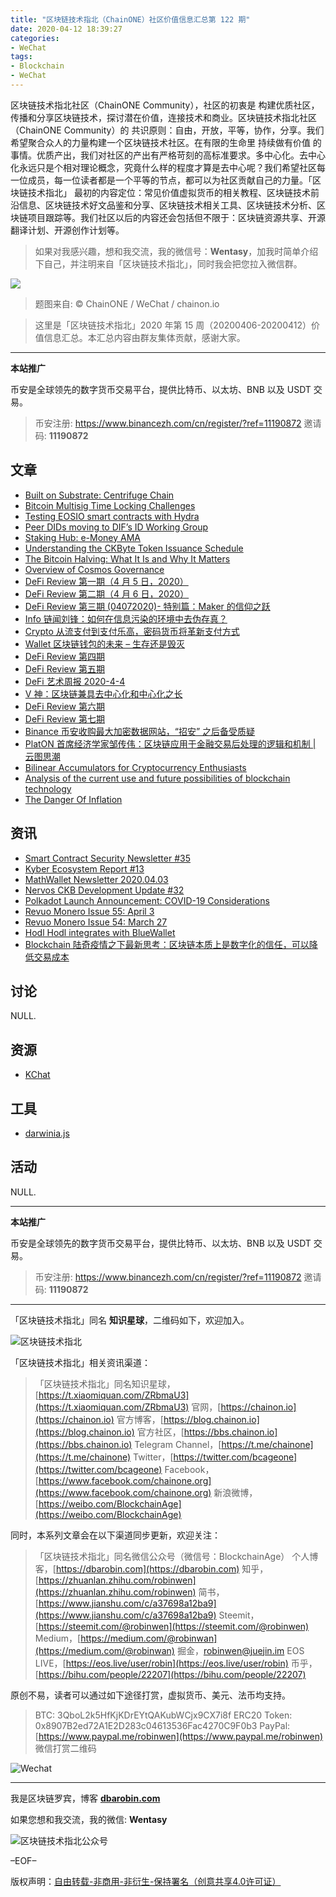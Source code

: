 ```yaml
---
title: "区块链技术指北（ChainONE）社区价值信息汇总第 122 期"
date: 2020-04-12 18:39:27
categories:
- WeChat
tags:
- Blockchain
- WeChat
---
```

区块链技术指北社区（ChainONE Community），社区的初衷是 构建优质社区，传播和分享区块链技术，探讨潜在价值，连接技术和商业。区块链技术指北社区（ChainONE Community）的 共识原则：自由，开放，平等，协作，分享。我们希望聚合众人的力量构建一个区块链技术社区。在有限的生命里 持续做有价值 的事情。优质产出，我们对社区的产出有严格苛刻的高标准要求。多中心化。去中心化永远只是个相对理论概念，究竟什么样的程度才算是去中心呢？我们希望社区每一位成员，每一位读者都是一个平等的节点，都可以为社区贡献自己的力量。「区块链技术指北」 最初的内容定位：常见价值虚拟货币的相关教程、区块链技术前沿信息、区块链技术好文品鉴和分享、区块链技术相关工具、区块链技术分析、区块链项目跟踪等。我们社区以后的内容还会包括但不限于：区块链资源共享、开源翻译计划、开源创作计划等。
<!-- more -->

> 如果对我感兴趣，想和我交流，我的微信号：**Wentasy**，加我时简单介绍下自己，并注明来自「区块链技术指北」，同时我会把您拉入微信群。

![](https://cdn.dbarobin.com/EFxCQjC.png)

> 题图来自: © ChainONE / WeChat / chainon.io

> 这里是「区块链技术指北」2020 年第 15 周（20200406-20200412）价值信息汇总。本汇总内容由群友集体贡献，感谢大家。

***

**本站推广**

币安是全球领先的数字货币交易平台，提供比特币、以太坊、BNB 以及 USDT 交易。

> 币安注册: https://www.binancezh.com/cn/register/?ref=11190872
> 邀请码: **11190872**

## 文章

* [Built on Substrate: Centrifuge Chain](https://bbs.chainon.io/d/5511)
* [Bitcoin Multisig Time Locking Challenges](https://bbs.chainon.io/d/5512)
* [Testing EOSIO smart contracts with Hydra](https://bbs.chainon.io/d/5513)
* [Peer DIDs moving to DIF’s ID Working Group](https://bbs.chainon.io/d/5515)
* [Staking Hub: e-Money AMA](https://bbs.chainon.io/d/5516)
* [Understanding the CKByte Token Issuance Schedule](https://bbs.chainon.io/d/5520)
* [The Bitcoin Halving: What It Is and Why It Matters](https://bbs.chainon.io/d/5521)
* [Overview of Cosmos Governance](https://bbs.chainon.io/d/5525)
* [DeFi Review 第一期（4 月 5 日，2020）](https://bbs.chainon.io/d/5527)
* [DeFi Review 第二期（4 月 6 日，2020）](https://bbs.chainon.io/d/5528)
* [DeFi Review 第三期 (04072020)- 特别篇：Maker 的信仰之跃](https://bbs.chainon.io/d/5529)
* [Info 链闻刘锋：如何在信息污染的环境中去伪存真？](https://bbs.chainon.io/d/5530)
* [Crypto 从流支付到支付乐高，密码货币将革新支付方式](https://bbs.chainon.io/d/5531)
* [Wallet 区块链钱包的未来 – 生存还是毁灭](https://bbs.chainon.io/d/5532)
* [DeFi Review 第四期](https://bbs.chainon.io/d/5534)
* [DeFi Review 第五期](https://bbs.chainon.io/d/5535)
* [DeFi 艺术周报 2020-4-4](https://bbs.chainon.io/d/5536)
* [V 神：区块链兼具去中心化和中心化之长](https://bbs.chainon.io/d/5537)
* [DeFi Review 第六期](https://bbs.chainon.io/d/5538)
* [DeFi Review 第七期](https://bbs.chainon.io/d/5539)
* [Binance 币安收购最大加密数据网站，“招安” 之后备受质疑](https://bbs.chainon.io/d/5540)
* [PlatON 首席经济学家邹传伟：区块链应用于金融交易后处理的逻辑和机制 | 云图思潮](https://bbs.chainon.io/d/5541)
* [Bilinear Accumulators for Cryptocurrency Enthusiasts](https://bbs.chainon.io/d/5542)
* [Analysis of the current use and future possibilities of blockchain technology](https://bbs.chainon.io/d/5543)
* [The Danger Of Inflation](https://bbs.chainon.io/d/5544)

## 资讯

* [Smart Contract Security Newsletter #35](https://bbs.chainon.io/d/5514)
* [Kyber Ecosystem Report #13](https://bbs.chainon.io/d/5517)
* [MathWallet Newsletter 2020.04.03](https://bbs.chainon.io/d/5518)
* [Nervos CKB Development Update #32](https://bbs.chainon.io/d/5519)
* [Polkadot Launch Announcement: COVID-19 Considerations](https://bbs.chainon.io/d/5522)
* [Revuo Monero Issue 55: April 3](https://bbs.chainon.io/d/5523)
* [Revuo Monero Issue 54: March 27](https://bbs.chainon.io/d/5524)
* [Hodl Hodl integrates with BlueWallet](https://bbs.chainon.io/d/5526)
* [Blockchain 陆奇疫情之下最新思考：区块链本质上是数字化的信任，可以降低交易成本](https://bbs.chainon.io/d/5533)

## 讨论

NULL.

## 资源

* [KChat](https://bbs.chainon.io/d/5510)

## 工具

* [darwinia.js](https://bbs.chainon.io/d/5545)

## 活动

NULL.

***

**本站推广**

币安是全球领先的数字货币交易平台，提供比特币、以太坊、BNB 以及 USDT 交易。

> 币安注册: https://www.binancezh.com/cn/register/?ref=11190872
> 邀请码: **11190872**

***

「区块链技术指北」同名 **知识星球**，二维码如下，欢迎加入。

![区块链技术指北](https://cdn.dbarobin.com/3YzonTR.png)

「区块链技术指北」相关资讯渠道：

> 「区块链技术指北」同名知识星球，[https://t.xiaomiquan.com/ZRbmaU3](https://t.xiaomiquan.com/ZRbmaU3)
> 官网，[https://chainon.io](https://chainon.io)
> 官方博客，[https://blog.chainon.io](https://blog.chainon.io)
> 官方社区，[https://bbs.chainon.io](https://bbs.chainon.io)
> Telegram Channel，[https://t.me/chainone](https://t.me/chainone)
> Twitter，[https://twitter.com/bcageone](https://twitter.com/bcageone)
> Facebook，[https://www.facebook.com/chainone.org](https://www.facebook.com/chainone.org)
> 新浪微博，[https://weibo.com/BlockchainAge](https://weibo.com/BlockchainAge)

同时，本系列文章会在以下渠道同步更新，欢迎关注：

> 「区块链技术指北」同名微信公众号（微信号：BlockchainAge）
> 个人博客，[https://dbarobin.com](https://dbarobin.com)
> 知乎，[https://zhuanlan.zhihu.com/robinwen](https://zhuanlan.zhihu.com/robinwen)
> 简书，[https://www.jianshu.com/c/a37698a12ba9](https://www.jianshu.com/c/a37698a12ba9)
> Steemit，[https://steemit.com/@robinwen](https://steemit.com/@robinwen)
> Medium，[https://medium.com/@robinwan](https://medium.com/@robinwan)
> 掘金，[robinwen@juejin.im](https://juejin.im/user/5673ccae60b2260ee435f89a/posts)
> EOS LIVE，[https://eos.live/user/robin](https://eos.live/user/robin)
> 币乎，[https://bihu.com/people/22207](https://bihu.com/people/22207)

原创不易，读者可以通过如下途径打赏，虚拟货币、美元、法币均支持。

> BTC: 3QboL2k5HfKjKDrEYtQAKubWCjx9CX7i8f
> ERC20 Token: 0x8907B2ed72A1E2D283c04613536Fac4270C9F0b3
> PayPal: [https://www.paypal.me/robinwen](https://www.paypal.me/robinwen)
> 微信打赏二维码

![Wechat](https://cdn.dbarobin.com/SzoNl5b.jpg)

***

我是区块链罗宾，博客 **[dbarobin.com](https://dbarobin.com/)**

如果您想和我交流，我的微信: **Wentasy**

![区块链技术指北公众号](https://cdn.dbarobin.com/w0wignb.png)

–EOF–

版权声明：[自由转载-非商用-非衍生-保持署名（创意共享4.0许可证）](http://creativecommons.org/licenses/by-nc-nd/4.0/deed.zh)